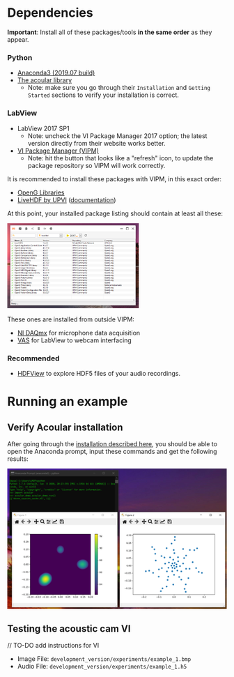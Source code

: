 # Dependencies

**Important**: Install all of these packages/tools **in the same order** as they appear.

### Python
- [Anaconda3 (2019.07 build)](https://repo.anaconda.com/archive/Anaconda3-2019.07-Windows-x86_64.exe)
- [The acoular library](http://www.acoular.org/)
  - Note: make sure you go through their `Installation` and `Getting Started` sections to verify your installation is correct.

### LabView 
- LabView 2017 SP1 
  - Note: uncheck the VI Package Manager 2017 option; the latest version directly from their website works better.  
- [VI Package Manager (VIPM)](https://www.vipm.io/download/)
  - Note: hit the button that looks like a "refresh" icon, to update the package repository so VIPM will work correctly.   

It is recommended to install these packages with VIPM, in this exact order:
- [OpenG Libraries](https://www.vipm.io/package/openg.org_lib_openg_toolkit/)   
- [LiveHDF by UPVI](https://www.vipm.io/package/lvhdf5/) ([documentation](http://www.upvi.net/main/index.php/products/lvhdf5))

At this point, your installed package listing should contain at least all these:

<img src="./readme_img/vipm_packages.PNG" width="60%">

These ones are installed from outside VIPM:
- [NI DAQmx](https://www.ni.com/en-us/support/downloads/drivers/download.ni-daqmx.html#348669) for microphone data acquisition
- [VAS](https://www.ni.com/en-us/support/downloads/drivers/download.vision-acquisition-software.html#367318) for LabView to webcam interfacing

### Recommended
- [HDFView](https://www.hdfgroup.org/downloads/hdfview/) to explore HDF5 files of your audio recordings.



# Running an example

## Verify Acoular installation
After going through the [installation described here](http://www.acoular.org/install/index.html), you should be able to open the Anaconda prompt, input these commands and get the following results:

![acoular_example](./readme_img/acoular_test.PNG)

## Testing the acoustic cam VI

// TO-DO add instructions for VI

- Image File: `development_version/experiments/example_1.bmp`
- Audio File: `development_version/experiments/example_1.h5`
